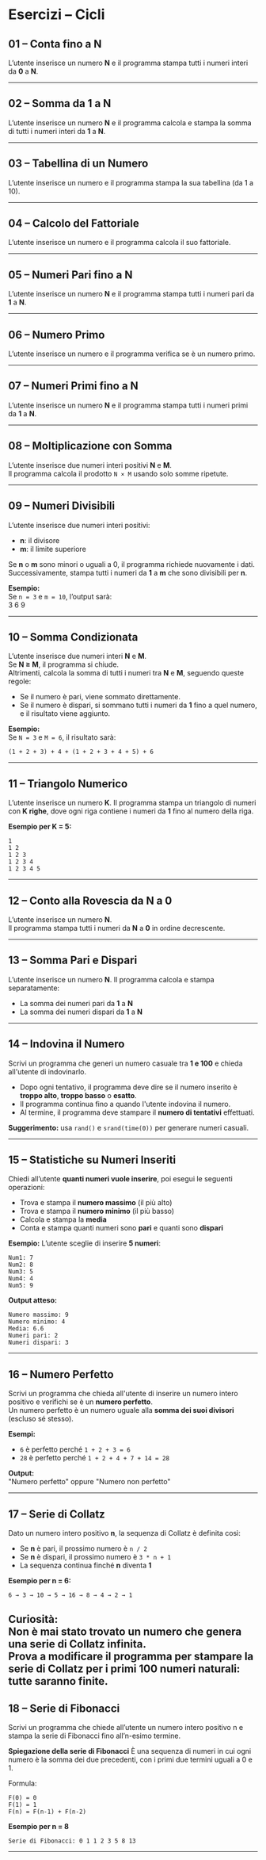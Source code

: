 # Esercizi – Cicli

## 01 – Conta fino a N
L’utente inserisce un numero **N** e il programma stampa tutti i numeri interi da **0** a **N**.

---

## 02 – Somma da 1 a N
L’utente inserisce un numero **N** e il programma calcola e stampa la somma di tutti i numeri interi da **1** a **N**.

---

## 03 – Tabellina di un Numero
L’utente inserisce un numero e il programma stampa la sua tabellina (da 1 a 10).

---

## 04 – Calcolo del Fattoriale
L’utente inserisce un numero e il programma calcola il suo fattoriale.

---

## 05 – Numeri Pari fino a N
L’utente inserisce un numero **N** e il programma stampa tutti i numeri pari da **1** a **N**.

---

## 06 – Numero Primo
L’utente inserisce un numero e il programma verifica se è un numero primo.

---

## 07 – Numeri Primi fino a N
L’utente inserisce un numero **N** e il programma stampa tutti i numeri primi da **1** a **N**.

---

## 08 – Moltiplicazione con Somma
L’utente inserisce due numeri interi positivi **N** e **M**.  
Il programma calcola il prodotto `N × M` usando solo somme ripetute.

---

## 09 – Numeri Divisibili
L’utente inserisce due numeri interi positivi:
- **n**: il divisore
- **m**: il limite superiore

Se **n** o **m** sono minori o uguali a 0, il programma richiede nuovamente i dati.  
Successivamente, stampa tutti i numeri da **1** a **m** che sono divisibili per **n**.

**Esempio:**  
Se `n = 3` e `m = 10`, l’output sarà:  
3 6 9

---

## 10 – Somma Condizionata
L’utente inserisce due numeri interi **N** e **M**.  
Se **N ≥ M**, il programma si chiude.  
Altrimenti, calcola la somma di tutti i numeri tra **N** e **M**, seguendo queste regole:
- Se il numero è pari, viene sommato direttamente.
- Se il numero è dispari, si sommano tutti i numeri da **1** fino a quel numero, e il risultato viene aggiunto.

**Esempio:**  
Se `N = 3` e `M = 6`, il risultato sarà:  
```
(1 + 2 + 3) + 4 + (1 + 2 + 3 + 4 + 5) + 6
```

---

## 11 – Triangolo Numerico
L’utente inserisce un numero **K**. Il programma stampa un triangolo di numeri con **K righe**, dove ogni riga contiene i numeri da **1** fino al numero della riga.

**Esempio per K = 5:**
```
1
1 2
1 2 3
1 2 3 4
1 2 3 4 5
```

---

## 12 – Conto alla Rovescia da N a 0
L’utente inserisce un numero **N**.  
Il programma stampa tutti i numeri da **N** a **0** in ordine decrescente.

---

## 13 – Somma Pari e Dispari
L’utente inserisce un numero **N**. Il programma calcola e stampa separatamente:
- La somma dei numeri pari da **1** a **N**
- La somma dei numeri dispari da **1** a **N**

---

## 14 – Indovina il Numero 
Scrivi un programma che generi un numero casuale tra **1 e 100** e chieda all'utente di indovinarlo.

- Dopo ogni tentativo, il programma deve dire se il numero inserito è **troppo alto**, **troppo basso** o **esatto**.
- Il programma continua fino a quando l'utente indovina il numero.
- Al termine, il programma deve stampare il **numero di tentativi** effettuati.

**Suggerimento:** usa `rand()` e `srand(time(0))` per generare numeri casuali.

---

## 15 – Statistiche su Numeri Inseriti

Chiedi all’utente **quanti numeri vuole inserire**, poi esegui le seguenti operazioni:

- Trova e stampa il **numero massimo** (il più alto)
- Trova e stampa il **numero minimo** (il più basso)
- Calcola e stampa la **media**
- Conta e stampa quanti numeri sono **pari** e quanti sono **dispari**

**Esempio:**
L’utente sceglie di inserire **5 numeri**:
```
Num1: 7
Num2: 8
Num3: 5
Num4: 4
Num5: 9
```
**Output atteso:**
```
Numero massimo: 9
Numero minimo: 4
Media: 6.6
Numeri pari: 2
Numeri dispari: 3
```

---

## 16 – Numero Perfetto
Scrivi un programma che chieda all'utente di inserire un numero intero positivo e verifichi se è un **numero perfetto**.  
Un numero perfetto è un numero uguale alla **somma dei suoi divisori** (escluso sé stesso).

**Esempi:**
- `6` è perfetto perché `1 + 2 + 3 = 6`
- `28` è perfetto perché `1 + 2 + 4 + 7 + 14 = 28`

**Output:**  
"Numero perfetto" oppure "Numero non perfetto"

---

## 17 – Serie di Collatz
Dato un numero intero positivo **n**, la sequenza di Collatz è definita così:
- Se **n** è pari, il prossimo numero è `n / 2`
- Se **n** è dispari, il prossimo numero è `3 * n + 1`
- La sequenza continua finché **n** diventa **1**

**Esempio per n = 6:**
```
6 → 3 → 10 → 5 → 16 → 8 → 4 → 2 → 1
```
**Curiosità:**  
Non è mai stato trovato un numero che genera una serie di Collatz infinita.  
Prova a modificare il programma per stampare la serie di Collatz per i **primi 100 numeri naturali**: tutte saranno finite.
---
## 18 – Serie di Fibonacci
Scrivi un programma che chiede all’utente un numero intero positivo n e stampa la serie di Fibonacci fino all’n-esimo termine.

**Spiegazione della serie di Fibonacci**
È una sequenza di numeri in cui ogni numero è la somma dei due precedenti, con i primi due termini uguali a 0 e 1.

Formula:
```
F(0) = 0  
F(1) = 1  
F(n) = F(n-1) + F(n-2)
```

**Esempio per n = 8**
```
Serie di Fibonacci: 0 1 1 2 3 5 8 13
```
---
